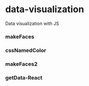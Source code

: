 # data-visualization

Data visualization with JS

### makeFaces

### cssNamedColor

### makeFaces2

### getData-React
